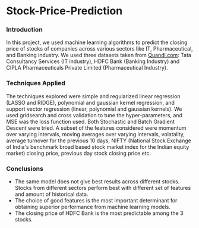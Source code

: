 # Stock-Price-Prediction

### Introduction
In this project, we used machine learning algorithms to predict the closing price of stocks of companies across various sectors like IT, Pharmaceutical, and Banking industry. We used three datasets taken from [Quandl.com](https://www.quandl.com/): Tata Consultancy Services (IT industry), HDFC Bank (Banking Industry) and CIPLA Pharmaceuticals Private Limited (Pharmaceutical Industry). 


### Techniques Applied
The techniques explored were simple and regularized linear regression (LASSO and RIDGE), polynomial and gaussian kernel regression, and support vector regression (linear, polynomial and gaussian kernels). We used gridsearch and cross validation to tune the hyper-parameters, and MSE was the loss function used. Both Stochastic and Batch Gradient Descent were tried. A subset of the features considered were momentum over varying intervals, moving averages over varying intervals, volatality, average turnover for the previous 10 days, NIFTY (National Stock Exchange of India's benchmark broad based stock market index for the Indian equity market) closing price, previous day stock closing price etc. 


### Conclusions
* The same model does not give best results across different stocks. Stocks from different sectors perform best with different set of features and amount of historical data.
* The choice of good features is the most important determinant for obtaining superior performance from machine learning models.
* The closing price of HDFC Bank is the most predictable among the 3 stocks.
